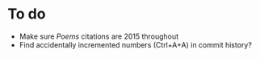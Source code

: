 # To do

* Make sure *Poems* citations are 2015 throughout
* Find accidentally incremented numbers (Ctrl+A+A) in commit history?
